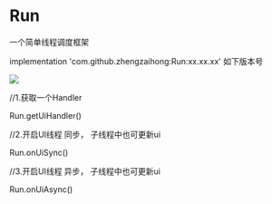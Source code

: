 # Run
一个简单线程调度框架

implementation 'com.github.zhengzaihong:Run:xx.xx.xx' 如下版本号

[![](https://jitpack.io/v/zhengzaihong/Run.svg)](https://jitpack.io/#zhengzaihong/Run)


  //1.获取一个Handler
  
  Run.getUiHandler()
  
  //2.开启UI线程 同步， 子线程中也可更新ui
  
  Run.onUiSync()
  
  //3.开启UI线程 异步， 子线程中也可更新ui
  
  Run.onUiAsync()
